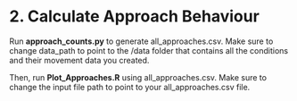 # 2. Calculate Approach Behaviour

Run **approach_counts.py** to generate all_approaches.csv. Make sure to change data_path to point to the /data folder that contains all the conditions and their movement data you created.

Then, run **Plot_Approaches.R** using all_approaches.csv. Make sure to change the input file path to point to your all_approaches.csv file.
